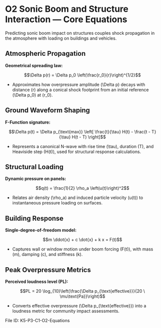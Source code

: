 # O2 Sonic Boom and Structure Interaction — Core Equations

Predicting sonic boom impact on structures couples shock propagation in the atmosphere with loading on buildings and vehicles.

## Atmospheric Propagation
**Geometrical spreading law:**

$$\Delta p(r) = \Delta p_0 \left(\frac{r_0}{r}\right)^{1/2}$$

- Approximates how overpressure amplitude \(\Delta p\) decays with distance \(r\) along a conical shock footprint from an initial reference \(\Delta p_0\) at \(r_0\).

## Ground Waveform Shaping
**F-Function signature:**

$$\Delta p(t) = \Delta p_{\text{max}} \left[ \frac{t}{\tau} H(t) - \frac{t - T}{\tau} H(t - T) \right]$$

- Represents a canonical N-wave with rise time \(\tau\), duration \(T\), and Heaviside step \(H(t)\), used for structural response calculations.

## Structural Loading
**Dynamic pressure on panels:**

$$q(t) = \frac{1}{2} \rho_a \left(u(t)\right)^2$$

- Relates air density \(\rho_a\) and induced particle velocity \(u(t)\) to instantaneous pressure loading on surfaces.

## Building Response
**Single-degree-of-freedom model:**

$$m \ddot{x} + c \dot{x} + k x = F(t)$$

- Captures wall or window motion under boom forcing \(F(t)\), with mass \(m\), damping \(c\), and stiffness \(k\).

## Peak Overpressure Metrics
**Perceived loudness level (PL):**

$$PL = 20 \log_{10}\left(\frac{\Delta p_{\text{effective}}}{20 \ \mu\text{Pa}}\right)$$

- Converts effective overpressure \(\Delta p_{\text{effective}}\) into a loudness metric for community impact assessments.

File ID: K5-P3-C1-O2-Equations
